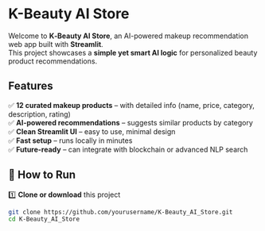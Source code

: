 # K-Beauty AI Store  

Welcome to **K‑Beauty AI Store**, an AI-powered makeup recommendation web app built with **Streamlit**.  
This project showcases a **simple yet smart AI logic** for personalized beauty product recommendations.  

##  Features  

✅ **12 curated makeup products** – with detailed info (name, price, category, description, rating)  
✅ **AI-powered recommendations** – suggests similar products by category  
✅ **Clean Streamlit UI** – easy to use, minimal design  
✅ **Fast setup** – runs locally in minutes  
✅ **Future-ready** – can integrate with blockchain or advanced NLP search  


## 🚀 How to Run  

1️⃣ **Clone or download** this project  
```bash
git clone https://github.com/yourusername/K-Beauty_AI_Store.git
cd K-Beauty_AI_Store
